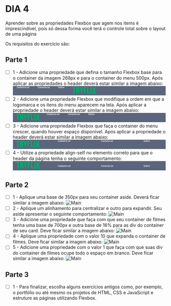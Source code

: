 # DIA 4

Aprender sobre as propriedades Flexbox que agem nos items é imprescindível, pois só dessa forma você terá o controle total sobre o layout de uma página

Os requisitos do exercício são:

## Parte 1
- [ ] 1 - Adicione uma propriedade que defina o tamanho Flexbox base para o container da imagem 268px e para o container do menu 500px. Após aplicar as propriedades o header deverá estar similar a imagem abaixo:
![Header](fotos/exercicio-1-1jpeg)
- [ ] 2 - Adicione uma propriedade Flexbox que modifique a ordem em que a logomarca e os itens do menu aparecem na tela. Após aplicar a propriedade o header deverá estar similar a imagem abaixo:
![Header](fotos/exercicio-1-2.jpeg)
- [ ] 3 - Adicione uma propriedade Flexbox que faça o container do menu crescer, quando houver espaço disponível. Após aplicar a propriedade o header deverá estar similar a imagem abaixo:
![Header](fotos/exercicio-1-3.jpeg)
- [ ] 4 - Utilize a propriedade align-self no elemento correto para que o header da página tenha o seguinte comportamento:
![Header](fotos/exercicio-1-4.jpeg)

## Parte 2
- [ ] 1 - Aplique uma base de 350px para seu container aside. Deverá ficar similar a imagem abaixo:
![Main](fotos/exercicio-part2-1.jpeg)
- [ ] 2 - Aplique um alinhamento para centralizar e outro para expandir. Seu aside apresentar o seguinte comportamento:
![Main](fotos/exercicio-part2-2.jpeg)
- [ ] 3 - Adicione uma propriedade que faça com que seu container de filmes tenha uma base de 700px e outra base de 16% para as div do container de seu card. Deve ficar similar a imagem abaixo:
![Main](fotos/exercicio-part2-3.jpeg)
- [ ] 4 - Aplique uma propriedade com o valor 10 que expanda o container de filmes. Deve ficar similar a imagem abaixo:
![Main](fotos/exercicio-part2-4.jpeg)
- [ ] 5 - Adicione uma propriedade com o valor 1 que faça com que suas div do container de filmes ocupe todo o espaço em branco. Deve ficar similar a imagem abaixo:
![Main](fotos/exercicio-part2-5.jpeg)

## Parte 3
- [ ] 1 - Para finalizar, escolha alguns exercícios antigos como, por exemplo, o portfólio ou até mesmo os projetos de HTML, CSS e JavaScript e estruture as páginas utilizando Flexbox.
